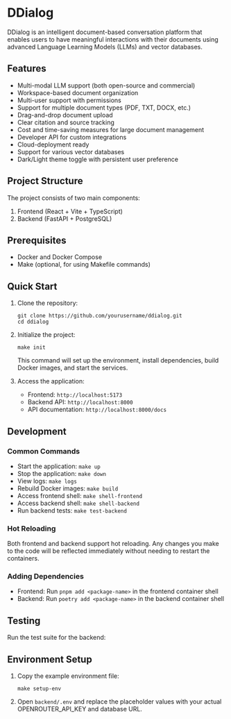 # DDialog

DDialog is an intelligent document-based conversation platform that enables users to have meaningful interactions with their documents using advanced Language Learning Models (LLMs) and vector databases.

## Features

- Multi-modal LLM support (both open-source and commercial)
- Workspace-based document organization
- Multi-user support with permissions
- Support for multiple document types (PDF, TXT, DOCX, etc.)
- Drag-and-drop document upload
- Clear citation and source tracking
- Cost and time-saving measures for large document management
- Developer API for custom integrations
- Cloud-deployment ready
- Support for various vector databases
- Dark/Light theme toggle with persistent user preference

## Project Structure

The project consists of two main components:

1. Frontend (React + Vite + TypeScript)
2. Backend (FastAPI + PostgreSQL)

## Prerequisites

- Docker and Docker Compose
- Make (optional, for using Makefile commands)

## Quick Start

1. Clone the repository:
   ```
   git clone https://github.com/yourusername/ddialog.git
   cd ddialog
   ```

2. Initialize the project:
   ```
   make init
   ```
   This command will set up the environment, install dependencies, build Docker images, and start the services.

3. Access the application:
   - Frontend: `http://localhost:5173`
   - Backend API: `http://localhost:8000`
   - API documentation: `http://localhost:8000/docs`

## Development

### Common Commands

- Start the application: `make up`
- Stop the application: `make down`
- View logs: `make logs`
- Rebuild Docker images: `make build`
- Access frontend shell: `make shell-frontend`
- Access backend shell: `make shell-backend`
- Run backend tests: `make test-backend`

### Hot Reloading

Both frontend and backend support hot reloading. Any changes you make to the code will be reflected immediately without needing to restart the containers.

### Adding Dependencies

- Frontend: Run `pnpm add <package-name>` in the frontend container shell
- Backend: Run `poetry add <package-name>` in the backend container shell

## Testing

Run the test suite for the backend:

## Environment Setup

1. Copy the example environment file:
   ```
   make setup-env
   ```
2. Open `backend/.env` and replace the placeholder values with your actual OPENROUTER_API_KEY and database URL.